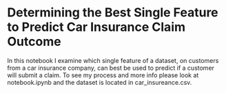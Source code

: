# Determining the Best Single Feature to Predict Car Insurance Claim Outcome

In this notebook I examine which single feature of a dataset, on customers from a car insurance company, can best be used to predict if a customer will submit a claim. To see my process and more info please look at notebook.ipynb and the dataset is located in car_insureance.csv.
